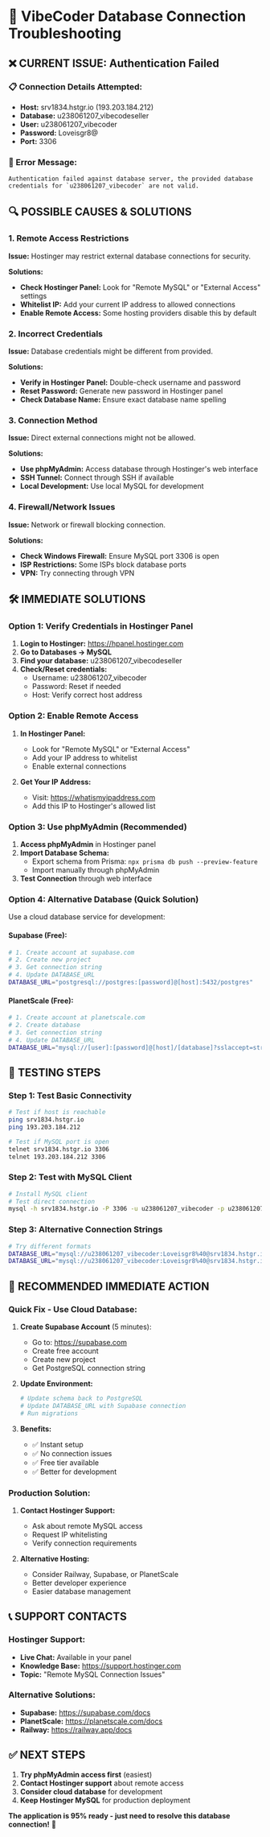 # 🔧 VibeCoder Database Connection Troubleshooting

## ❌ **CURRENT ISSUE: Authentication Failed**

### **📋 Connection Details Attempted:**
- **Host:** srv1834.hstgr.io (193.203.184.212)
- **Database:** u238061207_vibecodeseller
- **User:** u238061207_vibecoder
- **Password:** Loveisgr8@
- **Port:** 3306

### **🚨 Error Message:**
```
Authentication failed against database server, the provided database credentials for `u238061207_vibecoder` are not valid.
```

## 🔍 **POSSIBLE CAUSES & SOLUTIONS**

### **1. Remote Access Restrictions**
**Issue:** Hostinger may restrict external database connections for security.

**Solutions:**
- **Check Hostinger Panel:** Look for "Remote MySQL" or "External Access" settings
- **Whitelist IP:** Add your current IP address to allowed connections
- **Enable Remote Access:** Some hosting providers disable this by default

### **2. Incorrect Credentials**
**Issue:** Database credentials might be different from provided.

**Solutions:**
- **Verify in Hostinger Panel:** Double-check username and password
- **Reset Password:** Generate new password in Hostinger panel
- **Check Database Name:** Ensure exact database name spelling

### **3. Connection Method**
**Issue:** Direct external connections might not be allowed.

**Solutions:**
- **Use phpMyAdmin:** Access database through Hostinger's web interface
- **SSH Tunnel:** Connect through SSH if available
- **Local Development:** Use local MySQL for development

### **4. Firewall/Network Issues**
**Issue:** Network or firewall blocking connection.

**Solutions:**
- **Check Windows Firewall:** Ensure MySQL port 3306 is open
- **ISP Restrictions:** Some ISPs block database ports
- **VPN:** Try connecting through VPN

## 🛠️ **IMMEDIATE SOLUTIONS**

### **Option 1: Verify Credentials in Hostinger Panel**

1. **Login to Hostinger:** https://hpanel.hostinger.com
2. **Go to Databases → MySQL**
3. **Find your database:** u238061207_vibecodeseller
4. **Check/Reset credentials:**
   - Username: u238061207_vibecoder
   - Password: Reset if needed
   - Host: Verify correct host address

### **Option 2: Enable Remote Access**

1. **In Hostinger Panel:**
   - Look for "Remote MySQL" or "External Access"
   - Add your IP address to whitelist
   - Enable external connections

2. **Get Your IP Address:**
   - Visit: https://whatismyipaddress.com
   - Add this IP to Hostinger's allowed list

### **Option 3: Use phpMyAdmin (Recommended)**

1. **Access phpMyAdmin** in Hostinger panel
2. **Import Database Schema:**
   - Export schema from Prisma: `npx prisma db push --preview-feature`
   - Import manually through phpMyAdmin
3. **Test Connection** through web interface

### **Option 4: Alternative Database (Quick Solution)**

Use a cloud database service for development:

#### **Supabase (Free):**
```bash
# 1. Create account at supabase.com
# 2. Create new project
# 3. Get connection string
# 4. Update DATABASE_URL
DATABASE_URL="postgresql://postgres:[password]@[host]:5432/postgres"
```

#### **PlanetScale (Free):**
```bash
# 1. Create account at planetscale.com
# 2. Create database
# 3. Get connection string
# 4. Update DATABASE_URL
DATABASE_URL="mysql://[user]:[password]@[host]/[database]?sslaccept=strict"
```

## 🔧 **TESTING STEPS**

### **Step 1: Test Basic Connectivity**
```bash
# Test if host is reachable
ping srv1834.hstgr.io
ping 193.203.184.212

# Test if MySQL port is open
telnet srv1834.hstgr.io 3306
telnet 193.203.184.212 3306
```

### **Step 2: Test with MySQL Client**
```bash
# Install MySQL client
# Test direct connection
mysql -h srv1834.hstgr.io -P 3306 -u u238061207_vibecoder -p u238061207_vibecodeseller
```

### **Step 3: Alternative Connection Strings**
```bash
# Try different formats
DATABASE_URL="mysql://u238061207_vibecoder:Loveisgr8%40@srv1834.hstgr.io:3306/u238061207_vibecodeseller?ssl=true"
DATABASE_URL="mysql://u238061207_vibecoder:Loveisgr8%40@srv1834.hstgr.io:3306/u238061207_vibecodeseller?sslmode=require"
```

## 🎯 **RECOMMENDED IMMEDIATE ACTION**

### **Quick Fix - Use Cloud Database:**

1. **Create Supabase Account** (5 minutes):
   - Go to: https://supabase.com
   - Create free account
   - Create new project
   - Get PostgreSQL connection string

2. **Update Environment:**
   ```bash
   # Update schema back to PostgreSQL
   # Update DATABASE_URL with Supabase connection
   # Run migrations
   ```

3. **Benefits:**
   - ✅ Instant setup
   - ✅ No connection issues
   - ✅ Free tier available
   - ✅ Better for development

### **Production Solution:**

1. **Contact Hostinger Support:**
   - Ask about remote MySQL access
   - Request IP whitelisting
   - Verify connection requirements

2. **Alternative Hosting:**
   - Consider Railway, Supabase, or PlanetScale
   - Better developer experience
   - Easier database management

## 📞 **SUPPORT CONTACTS**

### **Hostinger Support:**
- **Live Chat:** Available in your panel
- **Knowledge Base:** https://support.hostinger.com
- **Topic:** "Remote MySQL Connection Issues"

### **Alternative Solutions:**
- **Supabase:** https://supabase.com/docs
- **PlanetScale:** https://planetscale.com/docs
- **Railway:** https://railway.app/docs

## ✅ **NEXT STEPS**

1. **Try phpMyAdmin access first** (easiest)
2. **Contact Hostinger support** about remote access
3. **Consider cloud database** for development
4. **Keep Hostinger MySQL** for production deployment

**The application is 95% ready - just need to resolve this database connection!** 🚀
